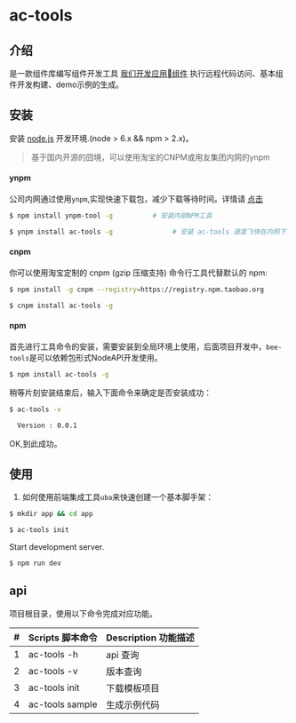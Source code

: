 # ac-tools


## 介绍

是一款组件库编写组件开发工具 [我们开发应用组件](https://github.com/tinper-acs) 执行远程代码访问、基本组件开发构建、demo示例的生成。


## 安装

安装 [node.js](https://nodejs.org) 开发环境.(node > 6.x && npm > 2.x)。

> 基于国内开源的囧境，可以使用淘宝的CNPM或用友集团内网的ynpm

#### ynpm

公司内网通过使用`ynpm`,实现快速下载包，减少下载等待时间。详情请 [点击](https://github.com/iuap-design/ynpm-tool)

```bash
$ npm install ynpm-tool -g          # 安装内部NPM工具

$ ynpm install ac-tools -g               # 安装 ac-tools 速度飞快在内网下
```

#### cnpm

你可以使用淘宝定制的 cnpm (gzip 压缩支持) 命令行工具代替默认的 npm:
```bash
$ npm install -g cnpm --registry=https://registry.npm.taobao.org

$ cnpm install ac-tools -g
```

#### npm

首先进行工具命令的安装，需要安装到全局环境上使用，后面项目开发中，`bee-tools`是可以依赖包形式NodeAPI开发使用。
```bash
$ npm install ac-tools -g
```
稍等片刻安装结束后，输入下面命令来确定是否安装成功：

```bash
$ ac-tools -v

  Version : 0.0.1

```
OK,到此成功。


## 使用

1. 如何使用前端集成工具`uba`来快速创建一个基本脚手架：

```bash
$ mkdir app && cd app

$ ac-tools init
```

Start development server.
```bash
$ npm run dev
```

## api


项目根目录，使用以下命令完成对应功能。

| # | Scripts 脚本命令 | Description 功能描述 |
| --- | --- | --- |
| 1 | ac-tools -h | api 查询 |
| 2 | ac-tools -v | 版本查询 |
| 3 | ac-tools init | 下载模板项目|
| 4 | ac-tools sample | 生成示例代码 |
